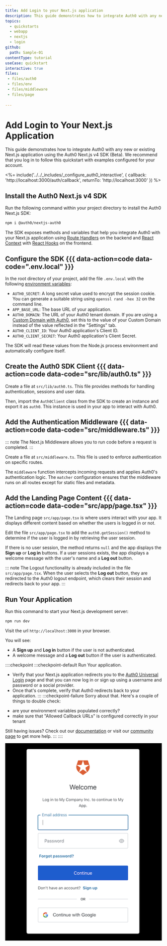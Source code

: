 ```yaml
---
title: Add Login to your Next.js application
description: This guide demonstrates how to integrate Auth0 with any new or existing Next.js application using the Auth0 Next.js v4 SDK (Beta).
topics:
  - quickstarts
  - webapp
  - nextjs
  - login
github:
  path: Sample-01
contentType: tutorial
useCase: quickstart
interactive: true
files:
 - files/auth0
 - files/env
 - files/middleware
 - files/page

---
```


<!-- markdownlint-disable MD025 MD034 -->

# Add Login to Your Next.js Application

This guide demonstrates how to integrate Auth0 with any new or existing Next.js application using the Auth0 Next.js v4 SDK (Beta). We recommend that you log in to follow this quickstart with examples configured for your account.

<%= include('../../_includes/_configure_auth0_interactive', {
callback: 'http://localhost:3000/auth/callback',
returnTo: 'http://localhost:3000'
}) %>

## Install the Auth0 Next.js v4 SDK

Run the following command within your project directory to install the Auth0 Next.js SDK:

```sh
npm i @auth0/nextjs-auth0
```

The SDK exposes methods and variables that help you integrate Auth0 with your Next.js application using <a href="https://nextjs.org/docs/app/building-your-application/routing/route-handlers" target="_blank" rel="noreferrer">Route Handlers</a> on the backend and <a href="https://react.dev/reference/react/useContext" target="_blank" rel="noreferrer">React Context</a> with <a href="https://react.dev/reference/react/hooks" target="_blank" rel="noreferrer">React Hooks</a> on the frontend.

## Configure the SDK {{{ data-action=code data-code=".env.local" }}}

In the root directory of your project, add the file `.env.local` with the following <a href="https://nextjs.org/docs/basic-features/environment-variables" target="_blank" rel="noreferrer">environment variables</a>:

- `AUTH0_SECRET`: A long secret value used to encrypt the session cookie. You can generate a suitable string using `openssl rand -hex 32` on the command line.
- `APP_BASE_URL`: The base URL of your application.
- `AUTH0_DOMAIN`: The URL of your Auth0 tenant domain. If you are using a <a href="https://auth0.com/docs/custom-domains" target="_blank" rel="noreferrer">Custom Domain with Auth0</a>, set this to the value of your Custom Domain instead of the value reflected in the "Settings" tab.
- `AUTH0_CLIENT_ID`: Your Auth0 application's Client ID.
- `AUTH0_CLIENT_SECRET`: Your Auth0 application's Client Secret.

The SDK will read these values from the Node.js process environment and automatically configure itself.

## Create the Auth0 SDK Client {{{ data-action=code data-code="src/lib/auth0.ts" }}}

Create a file at `src/lib/auth0.ts`. This file provides methods for handling authentication, sessions and user data. 

Then, import the `Auth0Client` class from the SDK to create an instance and export it as `auth0`. This instance is used in your app to interact with Auth0. 

## Add the Authentication Middleware {{{ data-action=code data-code="src/middleware.ts" }}}

::: note
The Next.js Middleware allows you to run code before a request is completed. 
:::

Create a file at `src/middleware.ts`. This file is used to enforce authentication on specific routes. 

The `middleware` function intercepts incoming requests and applies Auth0's authentication logic. 
The `matcher` configuration ensures that the middleware runs on all routes except for static files and metadata. 

## Add the Landing Page Content {{{ data-action=code data-code="src/app/page.tsx" }}}

The Landing page `src/app/page.tsx` is where users interact with your app. It displays different content based on whether the users is logged in or not. 

Edit the file `src/app/page.tsx` to add the `auth0.getSession()` method to determine if the user is logged in by retrieving the user session. 

If there is no user session, the method returns `null` and the app displays the **Sign up** or **Log in** buttons.
If a user sessions exists, the app displays a welcome message with the user's name and a **Log out** button. 

::: note
The Logout functionality is already included in the file `src/app/page.tsx`. 
When the user selects the **Log out** button, they are redirected to the Auth0 logout endpoint, which clears their session and redirects back to your app. 
:::

## Run Your Application

Run this command to start your Next.js development server:

```sh
npm run dev
``` 

Visit the url `http://localhost:3000` in your browser. 

You will see:
- A **Sign up** and **Log in** button if the user is not authenticated.
- A welcome message and a **Log out** button if the user is authenticated.

::::checkpoint
:::checkpoint-default
Run Your application. 
- Verify that your Next.js application redirects you to the <a href="https://auth0.com/universal-login" target="_blank" rel="noreferrer">Auth0 Universal Login</a> page and that you can now log in or sign up using a username and password or a social provider.
- Once that's complete, verify that Auth0 redirects back to your application.
:::
:::checkpoint-failure
Sorry about that. Here's a couple of things to double check:
* are your environment variables populated correctly?
* make sure that "Allowed Callback URLs" is configured correctly in your tenant

Still having issues? Check out our <a href="https://auth0.com/docs" target="_blank" rel="noreferrer">documentation</a> or visit our <a href="https://community.auth0.com" target="_blank" rel="noreferrer">community page</a> to get more help.
:::
::::

![Auth0 Universal Login](/media/quickstarts/universal-login.png)
